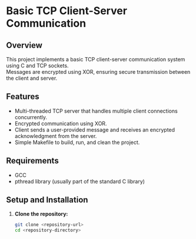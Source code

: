 # Basic TCP Client-Server Communication

## Overview
This project implements a basic TCP client-server communication system using C and TCP sockets.  
Messages are encrypted using XOR, ensuring secure transmission between the client and server.

## Features
- Multi-threaded TCP server that handles multiple client connections concurrently.
- Encrypted communication using XOR.
- Client sends a user-provided message and receives an encrypted acknowledgment from the server.
- Simple Makefile to build, run, and clean the project.

## Requirements
- GCC
- pthread library (usually part of the standard C library)

## Setup and Installation

1. **Clone the repository:**
   ```bash
   git clone <repository-url>
   cd <repository-directory>
